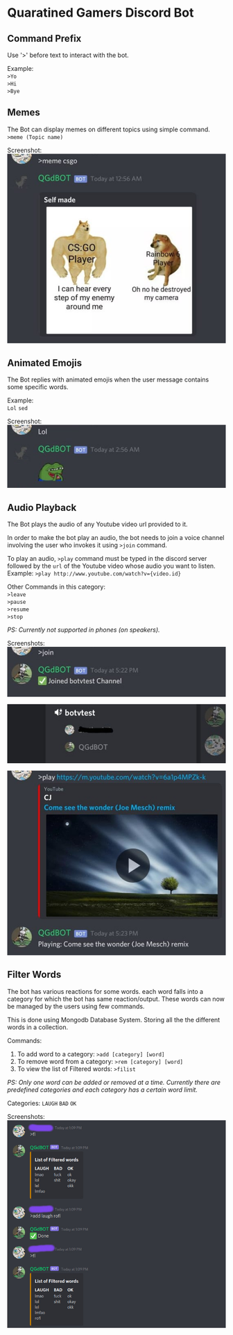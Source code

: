 # Quaratined Gamers Discord Bot

## Command Prefix
Use '>' before text to interact with the bot.

Example:\
`>Yo`\
`>Hi`\
`>Bye`

## Memes
The Bot can display memes on different topics using simple command.\
`>meme (Topic name)`

Screenshot:\
![image1](Screenshots/s1.jpg "1")

## Animated Emojis
The Bot replies with animated emojis when the user message contains some specific words.

Example:\
`Lol`
`sed`

Screenshot:\
![image2](Screenshots/s2.jpg "2")

## Audio Playback
The Bot plays the audio of any Youtube video url provided to it.

In order to make the bot play an audio, the bot needs to join a voice channel involving the user who invokes it using `>join` command.

To play an audio, `>play` command must be typed in the discord server followed by the `url` of the Youtube video whose audio you want to listen.\
Example:
`>play http://www.youtube.com/watch?v={video.id}` 

Other Commands in this category:\
`>leave`\
`>pause`\
`>resume`\
`>stop`

*PS: Currently not supported in phones (on speakers).*

Screenshots:\
![image3](Screenshots/s3.jpg "3")

![image4](Screenshots/s4.jpg "4")

![image5](Screenshots/s5.jpg "5")

## Filter Words

The bot has various reactions for some words. each word falls into a category for which
the bot has same reaction/output. These words can now be
managed by the users using few commands.

This is done using Mongodb Database System. Storing all the the different words in
a collection. 

Commands:
1. To add word to a category: `>add [category] [word]`
2. To remove word from a category: `>rem [category] [word]`
3. To view the list of Filtered words: `>filist`

*PS: Only one word can be added or removed at a time. Currently there are predefined categories and each category has a 
certain word limit.*

Categories: `LAUGH` `BAD` `OK`

Screenshots:\
![image6](Screenshots/s6.jpg "6")
